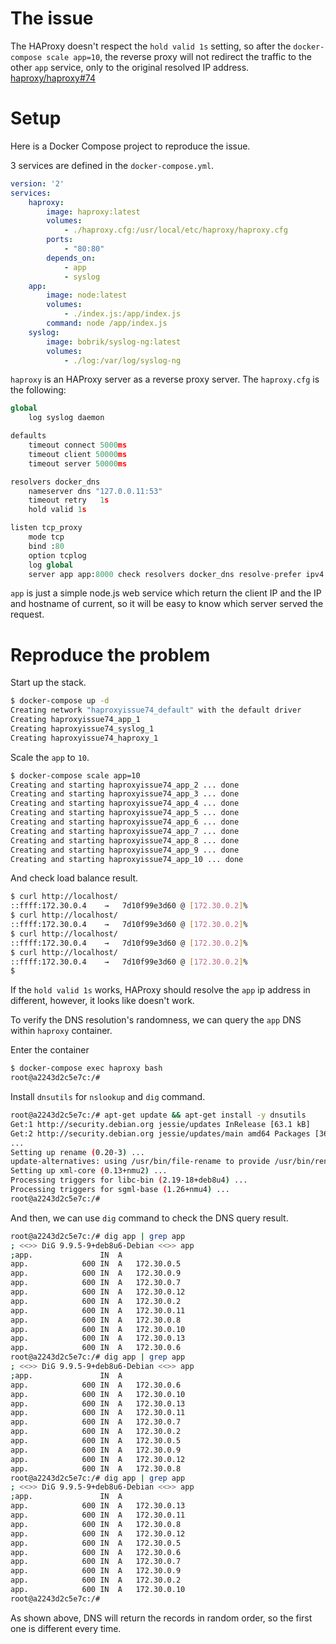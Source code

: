 # The issue


The HAProxy doesn't respect the `hold valid 1s` setting, so after the `docker-compose scale app=10`, the reverse proxy will not redirect the traffic to the other `app` service, only to the original resolved IP address. [haproxy/haproxy#74](/haproxy/haproxy/issues/74)


# Setup

Here is a Docker Compose project to reproduce the issue.

3 services are defined in the `docker-compose.yml`.

```yaml
version: '2'
services:
    haproxy:
        image: haproxy:latest
        volumes:
            - ./haproxy.cfg:/usr/local/etc/haproxy/haproxy.cfg
        ports:
            - "80:80"
        depends_on:
            - app
            - syslog
    app:
        image: node:latest
        volumes:
            - ./index.js:/app/index.js
        command: node /app/index.js
    syslog:
        image: bobrik/syslog-ng:latest
        volumes:
            - ./log:/var/log/syslog-ng
```

`haproxy` is an HAProxy server as a reverse proxy server. The `haproxy.cfg` is the following:

```python
global
    log syslog daemon

defaults
    timeout connect 5000ms
    timeout client 50000ms
    timeout server 50000ms

resolvers docker_dns
    nameserver dns "127.0.0.11:53"
    timeout retry   1s
    hold valid 1s

listen tcp_proxy
    mode tcp
    bind :80
    option tcplog
    log global
    server app app:8000 check resolvers docker_dns resolve-prefer ipv4
```

`app` is just a simple node.js web service which return the client IP and the IP and hostname of current, so it will be easy to know which server served the request.

# Reproduce the problem

Start up the stack.

```bash
$ docker-compose up -d
Creating network "haproxyissue74_default" with the default driver
Creating haproxyissue74_app_1
Creating haproxyissue74_syslog_1
Creating haproxyissue74_haproxy_1
```

Scale the `app` to `10`.

```bash
$ docker-compose scale app=10
Creating and starting haproxyissue74_app_2 ... done
Creating and starting haproxyissue74_app_3 ... done
Creating and starting haproxyissue74_app_4 ... done
Creating and starting haproxyissue74_app_5 ... done
Creating and starting haproxyissue74_app_6 ... done
Creating and starting haproxyissue74_app_7 ... done
Creating and starting haproxyissue74_app_8 ... done
Creating and starting haproxyissue74_app_9 ... done
Creating and starting haproxyissue74_app_10 ... done
```

And check load balance result.

```bash
$ curl http://localhost/
::ffff:172.30.0.4	 → 	 7d10f99e3d60 @ [172.30.0.2]%
$ curl http://localhost/
::ffff:172.30.0.4	 → 	 7d10f99e3d60 @ [172.30.0.2]%
$ curl http://localhost/
::ffff:172.30.0.4	 → 	 7d10f99e3d60 @ [172.30.0.2]%
$ curl http://localhost/
::ffff:172.30.0.4	 → 	 7d10f99e3d60 @ [172.30.0.2]%
$
```

If the `hold valid 1s` works, HAProxy should resolve the `app` ip address in different, however, it looks like doesn't work.

To verify the DNS resolution's randomness, we can query the `app` DNS within `haproxy` container.

Enter the container

```bash
$ docker-compose exec haproxy bash
root@a2243d2c5e7c:/#
```

Install `dnsutils` for `nslookup` and `dig` command.

```bash
root@a2243d2c5e7c:/# apt-get update && apt-get install -y dnsutils
Get:1 http://security.debian.org jessie/updates InRelease [63.1 kB]
Get:2 http://security.debian.org jessie/updates/main amd64 Packages [366 kB]
...
Setting up rename (0.20-3) ...
update-alternatives: using /usr/bin/file-rename to provide /usr/bin/rename (rename) in auto mode
Setting up xml-core (0.13+nmu2) ...
Processing triggers for libc-bin (2.19-18+deb8u4) ...
Processing triggers for sgml-base (1.26+nmu4) ...
root@a2243d2c5e7c:/#
```

And then, we can use `dig` command to check the DNS query result.

```bash
root@a2243d2c5e7c:/# dig app | grep app
; <<>> DiG 9.9.5-9+deb8u6-Debian <<>> app
;app.				IN	A
app.			600	IN	A	172.30.0.5
app.			600	IN	A	172.30.0.9
app.			600	IN	A	172.30.0.7
app.			600	IN	A	172.30.0.12
app.			600	IN	A	172.30.0.2
app.			600	IN	A	172.30.0.11
app.			600	IN	A	172.30.0.8
app.			600	IN	A	172.30.0.10
app.			600	IN	A	172.30.0.13
app.			600	IN	A	172.30.0.6
root@a2243d2c5e7c:/# dig app | grep app
; <<>> DiG 9.9.5-9+deb8u6-Debian <<>> app
;app.				IN	A
app.			600	IN	A	172.30.0.6
app.			600	IN	A	172.30.0.10
app.			600	IN	A	172.30.0.13
app.			600	IN	A	172.30.0.11
app.			600	IN	A	172.30.0.7
app.			600	IN	A	172.30.0.2
app.			600	IN	A	172.30.0.5
app.			600	IN	A	172.30.0.9
app.			600	IN	A	172.30.0.12
app.			600	IN	A	172.30.0.8
root@a2243d2c5e7c:/# dig app | grep app
; <<>> DiG 9.9.5-9+deb8u6-Debian <<>> app
;app.				IN	A
app.			600	IN	A	172.30.0.13
app.			600	IN	A	172.30.0.11
app.			600	IN	A	172.30.0.8
app.			600	IN	A	172.30.0.12
app.			600	IN	A	172.30.0.5
app.			600	IN	A	172.30.0.6
app.			600	IN	A	172.30.0.7
app.			600	IN	A	172.30.0.9
app.			600	IN	A	172.30.0.2
app.			600	IN	A	172.30.0.10
root@a2243d2c5e7c:/#

```

As shown above, DNS will return the records in random order, so the first one is different every time.
